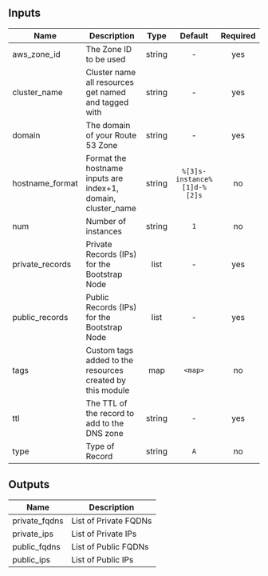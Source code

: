 
## Inputs

| Name | Description | Type | Default | Required |
|------|-------------|:----:|:-----:|:-----:|
| aws_zone_id | The Zone ID to be used | string | - | yes |
| cluster_name | Cluster name all resources get named and tagged with | string | - | yes |
| domain | The domain of your Route 53 Zone | string | - | yes |
| hostname_format | Format the hostname inputs are index+1, domain, cluster_name | string | `%[3]s-instance%[1]d-%[2]s` | no |
| num | Number of instances | string | `1` | no |
| private_records | Private Records (IPs) for the Bootstrap Node | list | - | yes |
| public_records | Public Records (IPs) for the Bootstrap Node | list | - | yes |
| tags | Custom tags added to the resources created by this module | map | `<map>` | no |
| ttl | The TTL of the record to add to the DNS zone | string | - | yes |
| type | Type of Record | string | `A` | no |

## Outputs

| Name | Description |
|------|-------------|
| private_fqdns | List of Private FQDNs |
| private_ips | List of Private IPs |
| public_fqdns | List of Public FQDNs |
| public_ips | List of Public IPs |

